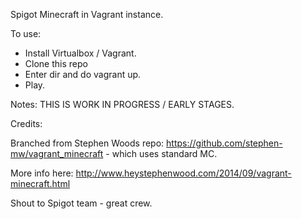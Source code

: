 
Spigot Minecraft in Vagrant instance.

To use:
- Install Virtualbox / Vagrant.
- Clone this repo
- Enter dir and do vagrant up.
- Play.

Notes: THIS IS WORK IN PROGRESS / EARLY STAGES.


Credits:

Branched from Stephen Woods repo: https://github.com/stephen-mw/vagrant_minecraft - which uses standard MC.

More info here: http://www.heystephenwood.com/2014/09/vagrant-minecraft.html

Shout to Spigot team - great crew.
